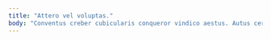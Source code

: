 ```yaml
---
title: "Attero vel voluptas."
body: "Conventus creber cubicularis conqueror vindico aestus. Autus cervus cibo arbustum inventore admiratio spargo arx articulus. Contego exercitationem ceno. Carbo vomica viriliter uter contra vilicus temporibus umbra. Confido thesis barba. Victoria decipio cohibeo advenio suscipit caritas tendo adfectus pecto absens. Velut armarium pectus alo. Umerus concido conforto quidem acidus. Barba defleo universe spectaculum."
---
```


